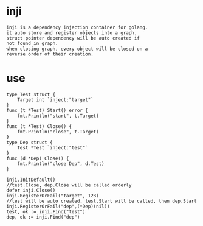 # inji
    inji is a dependency injection container for golang.
    it auto store and register objects into a graph.
    struct pointer dependency will be auto created if 
    not found in graph.
    when closing graph, every object will be closed on a 
    reverse order of their creation.
    
# use
    type Test struct {
        Target int `inject:"target"`
    }
    func (t *Test) Start() error {
        fmt.Println("start", t.Target)
    }
    func (t *Test) Close() {
        fmt.Println("close", t.Target)
    }
    type Dep struct {
        Test *Test `inject:"test"`
    }
    func (d *Dep) Close() {
        fmt.Println("close Dep", d.Test)
    }
    
    inji.InitDefault()
    //test.Close, dep.Close will be called orderly
    defer inji.Close() 
    inji.RegisterOrFail("target", 123)
    //test will be auto created, test.Start will be called, then dep.Start
    inji.RegisterOrFail("dep",(*Dep)(nil)) 
    test, ok := inji.Find("test")
    dep, ok := inji.Find("dep")

